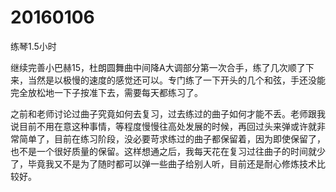 # 20160106

练琴1.5小时

继续完善小巴赫15，杜朗圆舞曲中间降A大调部分第一次合手，练了几次顺了下来，当然是以极慢的速度的感觉还可以。专门练了一下开头的几个和弦，手还没能完全放松地一下子按准下去，需要每天都练习了。

之前和老师讨论过曲子究竟如何去复习，过去练过的曲子如何才能不丢。老师跟我说目前不用在意这种事情，等程度慢慢往高处发展的时候，再回过头来弹或许就非常简单了，目前在练习阶段，没必要苛求练过的曲子都保留着，因为即使保留了，也不是一个很好质量的保留。这样想通之后，我每天花在复习过往曲子的时间就少了，毕竟我又不是为了随时都可以弹一些曲子给别人听，目前还是耐心修炼技术比较好。
